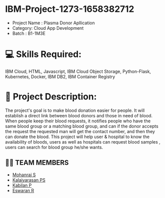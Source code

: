 # IBM-Project-1273-1658382712
- Project  Name : Plasma Donor Apllication
- Category: Cloud App Development
- Batch : B1-1M3E
# 💻 Skills Required:
IBM Cloud, HTML, Javascript, IBM Cloud Object Storage, Python-Flask, Kubernetes, Docker, IBM DB2, IBM Container Registry

# 📖 Project Description:
<p>The project's goal is to make blood donation easier for people. It will establish a direct link between blood donors and those in need of blood. When people keep their blood requests, it notifies people who have the same blood group or a matching blood group, and can if the donor accepts the request the requested man will get the contact number, and then they can donate the blood. This project will help user & hospital to know the availability of bloods, users as well as hospitals can request blood samples , users can search for blood group he/she wants.

## 🤹‍♀️ TEAM MEMBERS

  - <a href="https://github.com/Mohanraj123kpr">Mohanraj S</a>
  - <a href="https://github.com/kalaiyarasn2002454">Kalaiyarasan PS</a>
  - <a href="https://github.com/Kabilanp4">Kabilan P</a>
  - <a href="https://github.com/B3g1n3r">Eswaran R</a>
